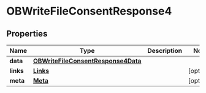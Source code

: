 # OBWriteFileConsentResponse4

## Properties
Name | Type | Description | Notes
------------ | ------------- | ------------- | -------------
**data** | [**OBWriteFileConsentResponse4Data**](OBWriteFileConsentResponse4Data.md) |  | 
**links** | [**Links**](Links.md) |  |  [optional]
**meta** | [**Meta**](Meta.md) |  |  [optional]
